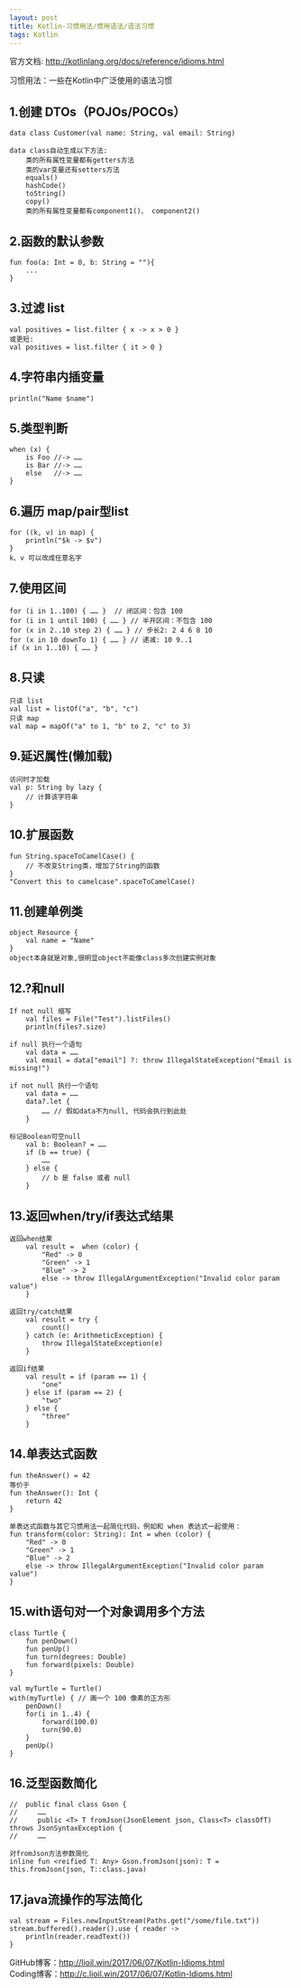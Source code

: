 ```yaml
---
layout: post
title: Kotlin-习惯用法/惯用语法/语法习惯
tags: Kotlin
---
```

官方文档: http://kotlinlang.org/docs/reference/idioms.html

习惯用法：一些在Kotlin中广泛使用的语法习惯

## 1.创建 DTOs（POJOs/POCOs）
    data class Customer(val name: String, val email: String)

    data class自动生成以下方法:
        类的所有属性变量都有getters方法
        类的var变量还有setters方法
        equals()
        hashCode()
        toString()
        copy()
        类的所有属性变量都有component1()、 component2()

## 2.函数的默认参数
    fun foo(a: Int = 0, b: String = ""){
        ...
    }

## 3.过滤 list
    val positives = list.filter { x -> x > 0 }
    或更短:
    val positives = list.filter { it > 0 }

## 4.字符串内插变量    
    println("Name $name")

## 5.类型判断
    when (x) {
        is Foo //-> ……
        is Bar //-> ……
        else   //-> ……
    }

## 6.遍历 map/pair型list
    for ((k, v) in map) {
        println("$k -> $v")
    }
    k、v 可以改成任意名字

## 7.使用区间
    for (i in 1..100) { …… }  // 闭区间：包含 100
    for (i in 1 until 100) { …… } // 半开区间：不包含 100
    for (x in 2..10 step 2) { …… } // 步长2: 2 4 6 8 10
    for (x in 10 downTo 1) { …… } // 递减: 10 9..1
    if (x in 1..10) { …… }

## 8.只读
    只读 list    
    val list = listOf("a", "b", "c")
    只读 map
    val map = mapOf("a" to 1, "b" to 2, "c" to 3)

## 9.延迟属性(懒加载)
    访问时才加载
    val p: String by lazy {
        // 计算该字符串
    }

## 10.扩展函数
    fun String.spaceToCamelCase() {
        // 不改变String类，增加了String的函数
    }
    "Convert this to camelcase".spaceToCamelCase()

## 11.创建单例类
    object Resource {
        val name = "Name"
    }
    object本身就是对象,很明显object不能像class多次创建实例对象

## 12.?和null
    If not null 缩写
        val files = File("Test").listFiles()
        println(files?.size)

    if null 执行一个语句
        val data = ……
        val email = data["email"] ?: throw IllegalStateException("Email is missing!")

    if not null 执行一个语句
        val data = ……
        data?.let {
            …… // 假如data不为null, 代码会执行到此处
        }
    
    标记Boolean可空null
        val b: Boolean? = ……
        if (b == true) {
            ……
        } else {
            // b 是 false 或者 null
        }

## 13.返回when/try/if表达式结果
    返回when结果   
        val result =  when (color) {
            "Red" -> 0
            "Green" -> 1
            "Blue" -> 2
            else -> throw IllegalArgumentException("Invalid color param value")
        }
  
    返回try/catch结果
        val result = try {
            count()
        } catch (e: ArithmeticException) {
            throw IllegalStateException(e)
        }

    返回if结果
        val result = if (param == 1) {
            "one"
        } else if (param == 2) {
            "two"
        } else {
            "three"
        }

## 14.单表达式函数
    fun theAnswer() = 42
    等价于
    fun theAnswer(): Int {
        return 42
    }

    单表达式函数与其它习惯用法一起简化代码，例如和 when 表达式一起使用：
    fun transform(color: String): Int = when (color) {
        "Red" -> 0
        "Green" -> 1
        "Blue" -> 2
        else -> throw IllegalArgumentException("Invalid color param value")
    }

## 15.with语句对一个对象调用多个方法
    class Turtle {
        fun penDown()
        fun penUp()
        fun turn(degrees: Double)
        fun forward(pixels: Double)
    }

    val myTurtle = Turtle()
    with(myTurtle) { // 画一个 100 像素的正方形
        penDown()
        for(i in 1..4) {
            forward(100.0)
            turn(90.0)
        }
        penUp()
    }

## 16.泛型函数简化
    //  public final class Gson {
    //     ……
    //     public <T> T fromJson(JsonElement json, Class<T> classOfT) throws JsonSyntaxException {
    //     ……

    对fromJson方法参数简化
    inline fun <reified T: Any> Gson.fromJson(json): T = this.fromJson(json, T::class.java)

## 17.java流操作的写法简化
    val stream = Files.newInputStream(Paths.get("/some/file.txt"))
    stream.buffered().reader().use { reader ->
        println(reader.readText())
    }

GitHub博客：http://lioil.win/2017/06/07/Kotlin-Idioms.html   
Coding博客：http://c.lioil.win/2017/06/07/Kotlin-Idioms.html